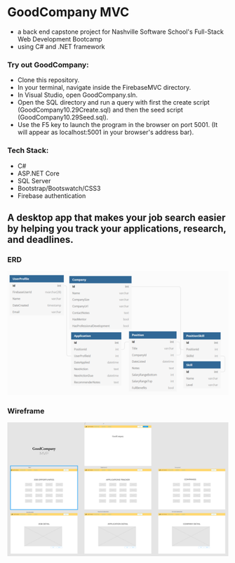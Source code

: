 # GoodCompany MVC
* a back end capstone project for Nashville Software School's Full-Stack Web Development Bootcamp
* using C# and .NET framework

### Try out GoodCompany:
* Clone this repository.
* In your terminal, navigate inside the FirebaseMVC directory.
* In Visual Studio, open GoodCompany.sln.
* Open the SQL directory and run a query with first the create script (GoodCompany10.29Create.sql) and then the seed script (GoodCompany10.29Seed.sql).
* Use the F5 key to launch the program in the browser on port 5001. (It will appear as localhost:5001 in your browser's address bar).

### Tech Stack:
* C#   
* ASP.NET Core    
* SQL Server    
* Bootstrap/Bootswatch/CSS3    
* Firebase authentication  

## A desktop app that makes your job search easier by helping you track your applications, research, and deadlines.
### ERD
![ERD](https://github.com/KsquaredK/GoodCompany/blob/initial/FirebaseMVC/assets/ERD_GoodCompany.png)

### Wireframe
![Wireframe](https://github.com/KsquaredK/GoodCompany/blob/initial/FirebaseMVC/assets/Wireframe_GoodCompany.png)

